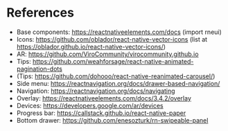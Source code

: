 # References 
- Base components: https://reactnativeelements.com/docs  (import rneui)
- Icons: https://github.com/oblador/react-native-vector-icons (list at https://oblador.github.io/react-native-vector-icons/)
- AR: https://github.com/ViroCommunity/virocommunity.github.io
- Tips: https://github.com/weahforsage/react-native-animated-pagination-dots
- (Tips: https://github.com/dohooo/react-native-reanimated-carousel/)
- Side menu: https://reactnavigation.org/docs/drawer-based-navigation/
- Navigation: https://reactnavigation.org/docs/navigating
- Overlay: https://reactnativeelements.com/docs/3.4.2/overlay
- Devices: https://developers.google.com/ar/devices
- Progress bar: https://callstack.github.io/react-native-paper
- Bottom drawer: https://github.com/enesozturk/rn-swipeable-panel
